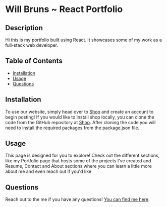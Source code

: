 # **Will Bruns ~ React Portfolio**

## **Description**
Hi this is my portfolio built using React.  It showcases some of my work as a full-stack web developer.

## **Table of Contents**

- [Installation](#installation)
- [Usage](#usage)
- [Questions](#questions)

## **Installation**

To use our website, simply head over to [Shop](https://peaceful-cove-22084.herokuapp.com/) and create an account to begin posting!  If you would like to install shop locally, you can clone the code from the GitHub repository at [Shop](https://github.com/MeghanPaul/Group1Project).  After cloning the code you will need to install the required packages from the package.json file.

## **Usage**

This page is designed for you to explore!  Check out the different sections, like my Portfolio page that hosts some of the projects I've created and Resume, Contact and About sections where you can learn a little more about me and even reach out if you'd like

## **Questions**

Reach out to the me if you have any questions! [You can find me here](https://github.com/MeghanPaul/Group1Project/graphs/contributors).